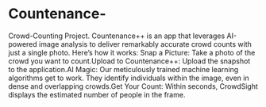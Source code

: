 # Countenance-
Crowd-Counting Project.
Countenance++ is an app that leverages AI-powered image analysis to deliver remarkably accurate crowd counts with just a single photo. Here’s how it works:
Snap a Picture: Take a photo of the crowd you want to count.Upload to Countenance++: Upload the snapshot to the application.AI Magic: Our meticulously trained machine learning algorithms get to work. They identify individuals within the image, even in dense and overlapping crowds.Get Your Count: Within seconds, CrowdSight displays the estimated number of people in the frame.
